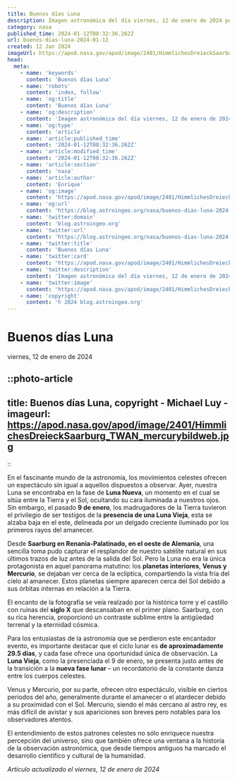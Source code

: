 ```yaml
---
title: Buenos días Luna
description: Imagen astronómica del día viernes, 12 de enero de 2024 por la NASA; Buenos días Luna
category: nasa
published_time: 2024-01-12T08:32:36.262Z
url: buenos-dias-luna-2024-01-12
created: 12 Jan 2024
imageUrl: https://apod.nasa.gov/apod/image/2401/HimmlichesDreieckSaarburg_TWAN_mercurybildweb.jpg
head:
  meta:
    - name: 'keywords'
      content: 'Buenos días Luna'
    - name: 'robots'
      content: 'index, follow'
    - name: 'og:title'
      content: 'Buenos días Luna'
    - name: 'og:description'
      content: 'Imagen astronómica del día viernes, 12 de enero de 2024 por la NASA; Buenos días Luna'
    - name: 'og:type'
      content: 'article'
    - name: 'article:published_time'
      content: '2024-01-12T08:32:36.262Z'
    - name: 'article:modified_time'
      content: '2024-01-12T08:32:36.262Z'
    - name: 'article:section'
      content: 'nasa'
    - name: 'article:author'
      content: 'Enrique'
    - name: 'og:image'
      content: 'https://apod.nasa.gov/apod/image/2401/HimmlichesDreieckSaarburg_TWAN_mercurybildweb.jpg'
    - name: 'og:url'
      content: 'https://blog.astroingeo.org/nasa/buenos-dias-luna-2024-01-12'
    - name: 'twitter:domain'
      content: 'blog.astroingeo.org'
    - name: 'twitter:url'
      content: 'https://blog.astroingeo.org/nasa/buenos-dias-luna-2024-01-12'
    - name: 'twitter:title'
      content: 'Buenos días Luna'
    - name: 'twitter:card'
      content: 'https://apod.nasa.gov/apod/image/2401/HimmlichesDreieckSaarburg_TWAN_mercurybildweb.jpg'
    - name: 'twitter:description'
      content: 'Imagen astronómica del día viernes, 12 de enero de 2024 por la NASA; Buenos días Luna'
    - name: 'twitter:image'
      content: 'https://apod.nasa.gov/apod/image/2401/HimmlichesDreieckSaarburg_TWAN_mercurybildweb.jpg'
    - name: 'copyright'
      content: '© 2024 blog.astroingeo.org'
---
```

# Buenos días Luna
viernes, 12 de enero de 2024


::photo-article
---
title: Buenos días Luna, copyright - Michael Luy -
imageurl: https://apod.nasa.gov/apod/image/2401/HimmlichesDreieckSaarburg_TWAN_mercurybildweb.jpg
---
::



En el fascinante mundo de la astronomía, los movimientos celestes ofrecen un espectáculo sin igual a aquellos dispuestos a observar. Ayer, nuestra Luna se encontraba en la fase de **Luna Nueva**, un momento en el cual se sitúa entre la Tierra y el Sol, ocultando su cara iluminada a nuestros ojos. Sin embargo, el pasado **9 de enero**, los madrugadores de la Tierra tuvieron el privilegio de ser testigos de la **presencia de una Luna Vieja**, esta se alzaba baja en el este, delineada por un delgado creciente iluminado por los primeros rayos del amanecer.

Desde **Saarburg en Renania-Palatinado, en el oeste de Alemania**, una sencilla toma pudo capturar el resplandor de nuestro satélite natural en sus últimos trazos de luz antes de la salida del Sol. Pero la Luna no era la única protagonista en aquel panorama matutino: los **planetas interiores**, **Venus y Mercurio**, se dejaban ver cerca de la eclíptica, compartiendo la vista fría del cielo al amanecer. Estos planetas siempre aparecen cerca del Sol debido a sus órbitas internas en relación a la Tierra.

El encanto de la fotografía se veía realzado por la histórica torre y el castillo con ruinas del **siglo X** que descansaban en el primer plano. Saarburg, con su rica herencia, proporcionó un contraste sublime entre la antigüedad terrenal y la eternidad cósmica.

Para los entusiastas de la astronomía que se perdieron este encantador evento, es importante destacar que el ciclo lunar es **de aproximadamente 29.5 días**, y cada fase ofrece una oportunidad única de observación. La **Luna Vieja**, como la presenciada el 9 de enero, se presenta justo antes de la transición a la **nueva fase lunar** – un recordatorio de la constante danza entre los cuerpos celestes.

Venus y Mercurio, por su parte, ofrecen otro espectáculo, visible en ciertos periodos del año, generalmente durante el amanecer o el atardecer debido a su proximidad con el Sol. Mercurio, siendo el más cercano al astro rey, es más difícil de avistar y sus apariciones son breves pero notables para los observadores atentos.

El entendimiento de estos patrones celestes no sólo enriquece nuestra percepción del universo, sino que también ofrece una ventana a la historia de la observación astronómica, que desde tiempos antiguos ha marcado el desarrollo científico y cultural de la humanidad.

_Artículo actualizado el viernes, 12 de enero de 2024_